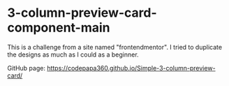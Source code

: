 # 3-column-preview-card-component-main
This is a challenge from a site named "frontendmentor". I tried to duplicate the designs as much as I could as a beginner.

GitHub page: https://codepapa360.github.io/Simple-3-column-preview-card/
